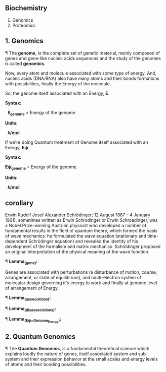 ## Biochemistry
1. Genomics
2. Proteomics

## 1. Genomics
¶ The <b>genome,</b> is the complete set of genetic material, mainly composed of genes and gene-like nucleic acids sequences and the study of the genomes is called <b>genomics</b>.

Now, every atom and molecule associated with some type of energy. And, nucleic acids (DNA/RNA) also have many atoms and their bonds formations with possibilities, finally the Energy of the molecule.

So, the genome itself associated with an Energy, <b>E</b>.

<b>Syntax:</b>

   <b>E<sub>genome</sub></b> = Energy of the genome.

<b>Units:</b>

   <b><i>k</i>/mol</b>
       
If we're doing Quantum treatment of Genome itself associated with an Energy, <b>Eψ</b>.

<b>Syntax:</b>

   <b>Eψ<sub>genome</sub></b> = Energy of the genome.
 
 <b>Units:</b>

   <b><i>k</i>/mol</b>
  
## corollary
Erwin Rudolf Josef Alexander Schrödinger; 12 August 1887 – 4 January 1961), sometimes written as Erwin Schrodinger or Erwin Schroedinger, was a Nobel Prize-winning Austrian physicist who developed a number of fundamental results in the field of quantum theory, which formed the basis of wave mechanics: he formulated the wave equation (stationary and time-dependent Schrödinger equation) and revealed the identity of his development of the formalism and matrix mechanics. Schrödinger proposed an original interpretation of the physical meaning of the wave function.

¶ <b>Lemma<sub>(gene)</sub>:</b>

Genes are associated with perturbations (a disturbance of motion, course, arrangement, or state of equilibrium), and multi-electron system of molecular design governing it's energy to work and finally at genome level of arrangement of Energy.

¶ <b>Lemma<sub>(associations)</sub>:</b>

¶ <b>Lemma<sub>(disassociations)</sub>:</b>

¶ <b>Lemma<sub>(Eψ=Genome<sub>Energy</sub>)</sub>:</b>


## 2. Quantum Genomics
¶ The <b>Quantum Genomics</b>, is a fundamental theoretical science which explains loudly the nature of genes, itself associated system and sub-system and their expression behavior at the small scales and energy levels of atoms and their bonding possibilities. 
